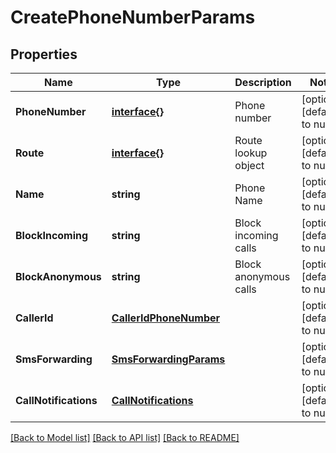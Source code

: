 # CreatePhoneNumberParams

## Properties
Name | Type | Description | Notes
------------ | ------------- | ------------- | -------------
**PhoneNumber** | [**interface{}**](interface{}.md) | Phone number | [optional] [default to null]
**Route** | [**interface{}**](interface{}.md) | Route lookup object | [optional] [default to null]
**Name** | **string** | Phone Name | [optional] [default to null]
**BlockIncoming** | **string** | Block incoming calls | [optional] [default to null]
**BlockAnonymous** | **string** | Block anonymous calls | [optional] [default to null]
**CallerId** | [**CallerIdPhoneNumber**](CallerIdPhoneNumber.md) |  | [optional] [default to null]
**SmsForwarding** | [**SmsForwardingParams**](SmsForwardingParams.md) |  | [optional] [default to null]
**CallNotifications** | [**CallNotifications**](CallNotifications.md) |  | [optional] [default to null]

[[Back to Model list]](../README.md#documentation-for-models) [[Back to API list]](../README.md#documentation-for-api-endpoints) [[Back to README]](../README.md)


